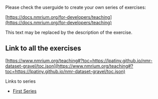 Please check the userguide to create your own series of exercises:

[https://docs.nmrium.org/for-developers/teaching](https://docs.nmrium.org/for-developers/teaching)

This text may be replaced by the description of the exercise.

## Link to all the exercises

[https://www.nmrium.org/teaching#?toc=https://lpatiny.github.io/nmr-dataset-gravel/toc.json](https://www.nmrium.org/teaching#?toc=https://lpatiny.github.io/nmr-dataset-gravel/toc.json)

Links to series

* [First Series](https://www.nmrium.org/teaching#?toc=https://lpatiny.github.io/nmr-dataset-gravel/toc_10_First.json)
